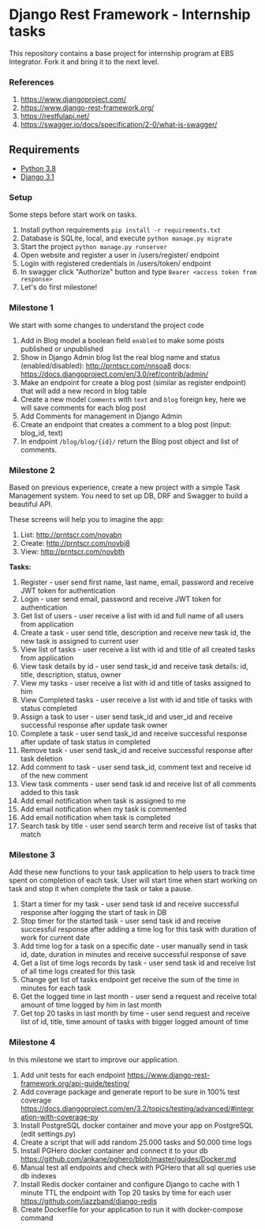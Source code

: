 # Django Rest Framework - Internship tasks

This repository contains a base project for internship program at EBS Integrator. Fork it and bring it to the next level.

### References

1. https://www.djangoproject.com/
2. https://www.django-rest-framework.org/
3. https://restfulapi.net/
4. https://swagger.io/docs/specification/2-0/what-is-swagger/

## Requirements
* [Python 3.8](https://docs.python.org/3.8)
* [Django 3.1](https://docs.djangoproject.com/en/3.1)

### Setup

Some steps before start work on tasks.

1. Install python requirements ```pip install -r requirements.txt```
2. Database is SQLite, local, and execute ```python manage.py migrate```
3. Start the project ```python manage.py runserver```
4. Open website and register a user in /users/register/ endpoint
5. Login with registered credentials in /users/token/ endpoint
6. In swagger click "Authorize" button and type ```Bearer <access token from response>```
7. Let's do first milestone!

### Milestone 1

We start with some changes to understand the project code

1. Add in Blog model a boolean field ```enabled``` to make some posts published or unpublished
2. Show in Django Admin blog list the real blog name and status (enabled/disabled): http://prntscr.com/nnsoa8 docs: https://docs.djangoproject.com/en/3.0/ref/contrib/admin/
3. Make an endpoint for create a blog post (similar as register endpoint) that will add a new record in blog table
4. Create a new model ```Comments``` with ```text``` and ```blog``` foreign key, here we will save comments for each blog post
5. Add Comments for management in Django Admin
6. Create an endpoint that creates a comment to a blog post (input: blog_id, text)
7. In endpoint ```/blog/blog/{id}/``` return the Blog post object and list of comments.

### Milestone 2

Based on previous experience, create a new project with a simple Task Management system. 
You need to set up DB, DRF and Swagger to build a beautiful API.

These screens will help you to imagine the app:
1. List: http://prntscr.com/novabn
2. Create: http://prntscr.com/novbj8
3. View: http://prntscr.com/novbth

**Tasks:**
1. Register - user send first name, last name, email, password and receive JWT token for authentication
2. Login - user send email, password and receive JWT token for authentication
3. Get list of users - user receive a list with id and full name of all users from application
4. Create a task - user send title, description and receive new task id, the new task is assigned to current user
5. View list of tasks - user receive a list with id and title of all created tasks from application
6. View task details by id - user send task_id and receive task details: id, title, description, status, owner
7. View my tasks - user receive a list with id and title of tasks assigned to him
8. View Completed tasks - user receive a list with id and title of tasks with status completed
9. Assign a task to user - user send task_id and user_id and receive successful response after update task owner
10. Complete a task - user send task_id and receive successful response after update of task status in completed
11. Remove task - user send task_id and receive successful response after task deletion
12. Add comment to task - user send task_id, comment text and receive id of the new comment
13. View task comments - user send task id and receive list of all comments added to this task
14. Add email notification when task is assigned to me
15. Add email notification when my task is commented
16. Add email notification when task is completed
17. Search task by title - user send search term and receive list of tasks that match 

### Milestone 3

Add these new functions to your task application to help users to track time spent on completion of each task.
User will start time when start working on task and stop it when complete the task or take a pause.

1. Start a timer for my task - user send task id and receive successful response after logging the start of task in DB
2. Stop timer for the started task - user send task id and receive successful response after adding a time log for this task with duration of work for current date
3. Add time log for a task on a specific date - user manually send in task id, date, duration in minutes and receive successful response of save
3. Get a list of time logs records by task - user send task id and receive list of all time logs created for this task 
4. Change get list of tasks endpoint get receive the sum of the time in minutes for each task
5. Get the logged time in last month - user send a request and receive total amount of time logged by him in last month
6. Get top 20 tasks in last month by time - user send request and receive list of id, title, time amount of tasks with bigger logged amount of time

### Milestone 4

In this milestone we start to improve our application.

1. Add unit tests for each endpoint https://www.django-rest-framework.org/api-guide/testing/
2. Add coverage package and generate report to be sure in 100% test coverage https://docs.djangoproject.com/en/3.2/topics/testing/advanced/#integration-with-coverage-py
3. Install PostgreSQL docker container and move your app on PostgreSQL (edit settings.py)
4. Create a script that will add random 25.000 tasks and 50.000 time logs
4. Install PGHero docker container and connect it to your db https://github.com/ankane/pghero/blob/master/guides/Docker.md
5. Manual test all endpoints and check with PGHero that all sql queries use db indexes
6. Install Redis docker container and configure Django to cache with 1 minute TTL the endpoint with Top 20 tasks by time for each user https://github.com/jazzband/django-redis
7. Create Dockerfile for your application to run it with docker-compose command
